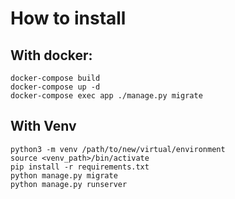 # How to install
## With docker:
```
docker-compose build
docker-compose up -d
docker-compose exec app ./manage.py migrate
```
## With Venv
```
python3 -m venv /path/to/new/virtual/environment
source <venv_path>/bin/activate
pip install -r requirements.txt
python manage.py migrate
python manage.py runserver
```
